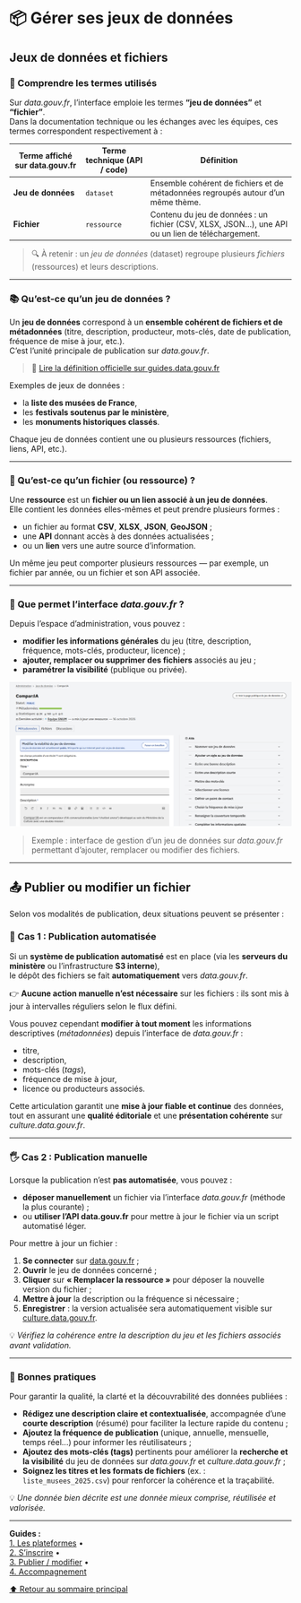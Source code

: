 # 📦 Gérer ses jeux de données  

## Jeux de données et fichiers  

### 🧭 Comprendre les termes utilisés  

Sur *data.gouv.fr*, l’interface emploie les termes **“jeu de données”** et **“fichier”**.  
Dans la documentation technique ou les échanges avec les équipes, ces termes correspondent respectivement à :  

| Terme affiché sur data.gouv.fr | Terme technique (API / code) | Définition |
|--------------------------------|-------------------------------|-------------|
| **Jeu de données** | `dataset` | Ensemble cohérent de fichiers et de métadonnées regroupés autour d’un même thème. |
| **Fichier** | `ressource` | Contenu du jeu de données : un fichier (CSV, XLSX, JSON…), une API ou un lien de téléchargement. |

> 🔍 À retenir : un *jeu de données* (dataset) regroupe plusieurs *fichiers* (ressources) et leurs descriptions.

---

### 📚 Qu’est-ce qu’un jeu de données ?  

Un **jeu de données** correspond à un **ensemble cohérent de fichiers et de métadonnées** (titre, description, producteur, mots-clés, date de publication, fréquence de mise à jour, etc.).  
C’est l’unité principale de publication sur *data.gouv.fr*.

> 🔗 [Lire la définition officielle sur guides.data.gouv.fr](https://guides.data.gouv.fr/guide-data.gouv.fr/jeux-de-donnees)

Exemples de jeux de données :  
- la **liste des musées de France**,  
- les **festivals soutenus par le ministère**,  
- les **monuments historiques classés**.  

Chaque jeu de données contient une ou plusieurs ressources (fichiers, liens, API, etc.).

---

### 📁 Qu’est-ce qu’un fichier (ou ressource) ?  

Une **ressource** est un **fichier ou un lien associé à un jeu de données**.  
Elle contient les données elles-mêmes et peut prendre plusieurs formes :  

- un fichier au format **CSV**, **XLSX**, **JSON**, **GeoJSON** ;  
- une **API** donnant accès à des données actualisées ;  
- ou un **lien** vers une autre source d’information.

Un même jeu peut comporter plusieurs ressources — par exemple, un fichier par année, ou un fichier et son API associée.

---

### 🧰 Que permet l’interface *data.gouv.fr* ?  

Depuis l’espace d’administration, vous pouvez :  
- **modifier les informations générales** du jeu (titre, description, fréquence, mots-clés, producteur, licence) ;  
- **ajouter, remplacer ou supprimer des fichiers** associés au jeu ;  
- **paramétrer la visibilité** (publique ou privée).  

![Interface de gestion d’un jeu de données sur data.gouv.fr](https://github.com/culturegouv/donnees-ouvertes/blob/main/librairie-image/interface_dataset.png?raw=true)

> Exemple : interface de gestion d’un jeu de données sur *data.gouv.fr* permettant d’ajouter, remplacer ou modifier des fichiers.

---

## 📤 Publier ou modifier un fichier  

Selon vos modalités de publication, deux situations peuvent se présenter :  

### 🧠 Cas 1 : Publication automatisée  

Si un **système de publication automatisé** est en place (via les **serveurs du ministère** ou l’infrastructure **S3 interne**),  
le dépôt des fichiers se fait **automatiquement** vers *data.gouv.fr*.  

👉 **Aucune action manuelle n’est nécessaire** sur les fichiers : ils sont mis à jour à intervalles réguliers selon le flux défini.  

Vous pouvez cependant **modifier à tout moment** les informations descriptives (*métadonnées*) depuis l’interface de *data.gouv.fr* :  
- titre,  
- description,  
- mots-clés (*tags*),  
- fréquence de mise à jour,  
- licence ou producteurs associés.  

Cette articulation garantit une **mise à jour fiable et continue** des données, tout en assurant une **qualité éditoriale** et une **présentation cohérente** sur *culture.data.gouv.fr*.  

---

### 🖐️ Cas 2 : Publication manuelle  

Lorsque la publication n’est **pas automatisée**, vous pouvez :  
- **déposer manuellement** un fichier via l’interface *data.gouv.fr* (méthode la plus courante) ;  
- ou **utiliser l’API data.gouv.fr** pour mettre à jour le fichier via un script automatisé léger.  

Pour mettre à jour un fichier :  
1. **Se connecter** sur [data.gouv.fr](https://www.data.gouv.fr/) ;  
2. **Ouvrir** le jeu de données concerné ;  
3. **Cliquer** sur **« Remplacer la ressource »** pour déposer la nouvelle version du fichier ;  
4. **Mettre à jour** la description ou la fréquence si nécessaire ;  
5. **Enregistrer** : la version actualisée sera automatiquement visible sur [culture.data.gouv.fr](https://culture.data.gouv.fr).  

💡 *Vérifiez la cohérence entre la description du jeu et les fichiers associés avant validation.*  

---

### 📝 Bonnes pratiques  

Pour garantir la qualité, la clarté et la découvrabilité des données publiées :  

- **Rédigez une description claire et contextualisée**, accompagnée d’une **courte description** (résumé) pour faciliter la lecture rapide du contenu ;  
- **Ajoutez la fréquence de publication** (unique, annuelle, mensuelle, temps réel...) pour informer les réutilisateurs ;  
- **Ajoutez des mots-clés (tags)** pertinents pour améliorer la **recherche et la visibilité** du jeu de données sur *data.gouv.fr* et *culture.data.gouv.fr* ;  
- **Soignez les titres et les formats de fichiers** (ex. : `liste_musees_2025.csv`) pour renforcer la cohérence et la traçabilité.  

💡 *Une donnée bien décrite est une donnée mieux comprise, réutilisée et valorisée.*  

---

**Guides :**  
[1. Les plateformes](../Guides/plateformes.md) •  
[2. S’inscrire](../Guides/inscription.md) •  
[3. Publier / modifier](../Guides/publier_modifier.md) •  
[4. Accompagnement](../Guides/accompagnement_contacts.md)  

[⬆️ Retour au sommaire principal](../README.md)

